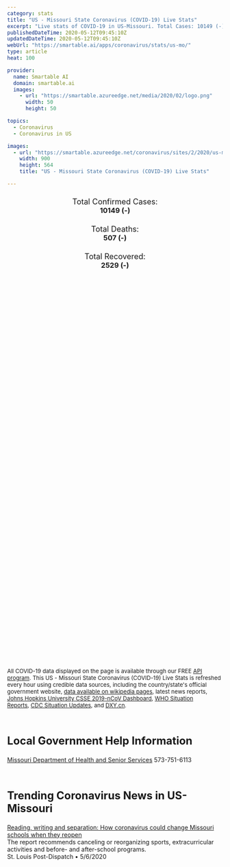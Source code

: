 ```yaml
---
category: stats
title: "US - Missouri State Coronavirus (COVID-19) Live Stats"
excerpt: "Live stats of COVID-19 in US-Missouri. Total Cases: 10149 (-), Deaths: 507 (-), Recoveries: 2529(-)."
publishedDateTime: 2020-05-12T09:45:10Z
updatedDateTime: 2020-05-12T09:45:10Z
webUrl: "https://smartable.ai/apps/coronavirus/stats/us-mo/"
type: article
heat: 100

provider:
  name: Smartable AI
  domain: smartable.ai
  images:
    - url: "https://smartable.azureedge.net/media/2020/02/logo.png"
      width: 50
      height: 50

topics:
  - Coronavirus
  - Coronavirus in US

images:
  - url: "https://smartable.azureedge.net/coronavirus/sites/2/2020/us-mo.jpg"
    width: 900
    height: 564
    title: "US - Missouri State Coronavirus (COVID-19) Live Stats"

---
```

<div class="total-stats" style="text-align: center;">
    <h3>
	    <div style="font-size: 18px; font-weight: 400;">Total Confirmed Cases:</div>
	    10149 (-)
    </h3>
    <h3>
	    <div style="font-size: 18px; font-weight: 400;">Total Deaths:</div>
	    507 (-)
    </h3>
    <h3>
	    <div style="font-size: 18px; font-weight: 400;">Total Recovered:</div>
	    2529 (-)
    </h3>
</div>

<script type="text/javascript" src="https://www.gstatic.com/charts/loader.js"></script>

<div id="time_series_chart" style="width: 100%; height: 400px;"></div>
<script type="text/javascript">
  google.charts.load('current', {'packages':['corechart']});
  google.charts.setOnLoadCallback(drawChart);
  function drawChart() {
    var data = google.visualization.arrayToDataTable([
      ['Date', 'Total Cases', 'Total Deaths', 'Total Recovered'],
      ['1/22/2020', 0, 0, 0],['1/23/2020', 0, 0, 0],['1/24/2020', 0, 0, 0],['1/25/2020', 0, 0, 0],['1/26/2020', 0, 0, 0],['1/27/2020', 0, 0, 0],['1/28/2020', 0, 0, 0],['1/29/2020', 0, 0, 0],['1/30/2020', 0, 0, 0],['1/31/2020', 0, 0, 0],['2/1/2020', 0, 0, 0],['2/2/2020', 0, 0, 0],['2/3/2020', 0, 0, 0],['2/4/2020', 0, 0, 0],['2/5/2020', 0, 0, 0],['2/6/2020', 0, 0, 0],['2/7/2020', 0, 0, 0],['2/8/2020', 0, 0, 0],['2/9/2020', 0, 0, 0],['2/10/2020', 0, 0, 0],['2/11/2020', 0, 0, 0],['2/12/2020', 0, 0, 0],['2/13/2020', 0, 0, 0],['2/14/2020', 0, 0, 0],['2/15/2020', 0, 0, 0],['2/16/2020', 0, 0, 0],['2/17/2020', 0, 0, 0],['2/18/2020', 0, 0, 0],['2/19/2020', 0, 0, 0],['2/20/2020', 0, 0, 0],['2/21/2020', 0, 0, 0],['2/22/2020', 0, 0, 0],['2/23/2020', 0, 0, 0],['2/24/2020', 0, 0, 0],['2/25/2020', 0, 0, 0],['2/26/2020', 0, 0, 0],['2/27/2020', 0, 0, 0],['2/28/2020', 0, 0, 0],['2/29/2020', 0, 0, 0],['3/1/2020', 0, 0, 0],['3/2/2020', 0, 0, 0],['3/3/2020', 0, 0, 0],['3/4/2020', 0, 0, 0],['3/5/2020', 0, 0, 0],['3/6/2020', 0, 0, 0],['3/7/2020', 0, 0, 0],['3/8/2020', 1, 0, 0],['3/9/2020', 1, 0, 0],['3/10/2020', 1, 0, 0],['3/11/2020', 1, 0, 0],['3/12/2020', 2, 0, 0],['3/13/2020', 4, 0, 0],['3/14/2020', 6, 0, 0],['3/15/2020', 5, 0, 0],['3/16/2020', 9, 0, 0],['3/17/2020', 16, 0, 0],['3/18/2020', 21, 1, 0],['3/19/2020', 39, 1, 0],['3/20/2020', 68, 2, 0],['3/21/2020', 79, 3, 0],['3/22/2020', 134, 3, 0],['3/23/2020', 180, 3, 0],['3/24/2020', 241, 7, 0],['3/25/2020', 328, 7, 0],['3/26/2020', 461, 8, 0],['3/27/2020', 614, 8, 0],['3/28/2020', 745, 9, 0],['3/29/2020', 821, 12, 0],['3/30/2020', 972, 12, 0],['3/31/2020', 1212, 14, 0],['4/1/2020', 1433, 21, 28],['4/2/2020', 1621, 21, 28],['4/3/2020', 1858, 28, 28],['4/4/2020', 2014, 37, 33],['4/5/2020', 2106, 41, 68],['4/6/2020', 2428, 55, 69],['4/7/2020', 2733, 74, 69],['4/8/2020', 2917, 76, 74],['4/9/2020', 3059, 79, 108],['4/10/2020', 3358, 88, 167],['4/11/2020', 3509, 99, 184],['4/12/2020', 3627, 101, 191],['4/13/2020', 3821, 113, 219],['4/14/2020', 4056, 127, 316],['4/15/2020', 4246, 139, 404],['4/16/2020', 4468, 147, 469],['4/17/2020', 4653, 159, 497],['4/18/2020', 4781, 168, 506],['4/19/2020', 4925, 169, 510],['4/20/2020', 5040, 175, 540],['4/21/2020', 5228, 178, 1232],['4/22/2020', 5390, 182, 1236],['4/23/2020', 5534, 207, 1522],['4/24/2020', 6257, 234, 1536],['4/25/2020', 6881, 283, 1536],['4/26/2020', 7029, 283, 1536],['4/27/2020', 7239, 300, 1536],['4/28/2020', 7376, 327, 1536],['4/29/2020', 7576, 338, 1536],['4/30/2020', 7766, 343, 1536],['5/1/2020', 7954, 351, 1727],['5/2/2020', 8328, 377, 1918],['5/3/2020', 8434, 377, 1918],['5/4/2020', 8887, 383, 1987],['5/5/2020', 8977, 400, 1987],['5/6/2020', 9266, 425, 2063],['5/7/2020', 9482, 448, 2063],['5/8/2020', 9692, 479, 2063],['5/9/2020', 9810, 493, 2063],['5/10/2020', 10008, 497, 2063],['5/11/2020', 10149, 507, 2529],['5/12/2020', 10149, 507, 2529],
    ]);
    var options = {
      curveType: 'none',
      chartArea: {'width': '80%', 'height': '80%'},
      legend: { position: 'top' },
      lineWidth: 5,
      colors: ['#f60109', '#444444', '#81B71F']
    };
    var chart = new google.visualization.LineChart(document.getElementById('time_series_chart'));
    chart.draw(data, options);
  }
</script>

<div id="geo_chart" style="width: 100%; height: 500px;"></div>
<script type="text/javascript">
  google.charts.load('current', {
    'packages':['geochart'],
    'mapsApiKey': 'AIzaSyDk1HhVhLaveyKrUhhHZ5YwzIpEcbdal6U'
  });
  google.charts.setOnLoadCallback(drawRegionsMap);
  function drawRegionsMap() {
    var data = google.visualization.arrayToDataTable([
      ['LATITUDE', 'LONGITUDE', 'DESCRIPTION', 'Total Cases', 'Total Deaths'],
      [40.1484, -92.3787, "Adair", 12, 0],[40.3392, -95.392, "Atchison", 2, 0],[36.6707, -93.9399, "Barry", 6, 0],[38.071, -94.08, "Bates", 6, 1],[38.2474, -93.371, "Benton", 8, 0],[37.3171, -90.0282, "Bollinger", 4, 0],[39.2105, -92.1342, "Boone", 102, 1],[39.7226, -94.6404, "Buchanan", 447, 3],[38.6452, -92.1151, "Callaway", 23, 1],[37.8136, -92.5143, "Camden", 36, 1],[37.2368, -89.7978, "Cape Girardeau", 51, 1],[37.0082, -91.0113, "Carter", 3, 1],[38.7306, -94.4736, "Cass", 70, 8],[37.6233, -93.8036, "Cedar", 9, 0],[39.4233, -92.8025, "Chariton", 6, 0],[37.0459, -93.2953, "Christian", 20, 0],[39.1545, -94.5452, "Clay", 107, 2],[39.5644, -94.4615, "Clinton", 14, 0],[38.5157, -92.0647, "Cole", 56, 1],[38.9341, -92.7025, "Cooper", 9, 0],[38.0948, -91.2953, "Crawford", 8, 0],[36.0404, -90.1158, "Dunklin", 24, 2],[38.3361, -90.9711, "Franklin", 137, 13],[37.1193, -93.3683, "Greene", 103, 8],[38.4331, -93.9342, "Henry", 9, 1],[39.1363, -94.1307, "Jackson", 1165, 30],[37.0711, -94.4573, "Jasper", 30, 0],[38.3655, -90.3645, "Jefferson", 309, 12],[38.5833, -93.6952, "Johnson", 63, 0],[39.099724, -94.578331, "Kansas", 475, 15],[38.9877, -93.5683, "Lafayette", 62, 2],[39.1682, -90.7879, "Lincoln", 103, 41],[39.6713, -93.6341, "Livingston", 4, 0],[39.7509, -92.5646, "Macon", 3, 0],[38.2848, -91.7217, "Maries", 2, 0],[36.5746, -94.3912, "McDonald", 5, 0],[38.6611, -92.6661, "Moniteau", 59, 0],[38.9125, -91.5323, "Montgomery", 7, 0],[38.6696, -92.8763, "Morgan", 7, 0],[37.0355, -94.5379, "Newton", 13, 1],[38.4414, -92.0005, "Osage", 5, 0],[36.3318, -89.8242, "Pemiscot", 65, 3],[37.7836, -89.918, "Perry", 45, 0],[38.6211, -93.4101, "Pettis", 67, 0],[39.2622, -90.8287, "Pike", 13, 0],[39.1924, -94.622, "Platte", 66, 0],[37.7562, -92.1274, "Pulaski", 36, 1],[39.5844, -91.3987, "Ralls", 1, 0],[39.5114, -92.4411, "Randolph", 8, 0],[39.1956, -94.0523, "Ray", 12, 0],[37.4574, -91.212, "Reynolds", 2, 0],[36.6234, -90.8219, "Ripley", 5, 0],[37.0938, -89.5547, "Scott", 81, 6],[39.7432, -92.2602, "Shelby", 1, 0],[38.8664, -90.2084, "St. Charles", 673, 50],[37.8618, -90.5892, "St. Francois", 33, 2],[38.6103, -90.4125, "St. Louis", 3951, 266],[37.0237, -89.8196, "Stoddard", 29, 0],[36.8054, -93.4709, "Stone", 3, 0],[36.6058, -93.2338, "Taney", 12, 2],[38.8262, -91.2322, "Warren", 28, 0],[37.1072, -92.4189, "Wright", 10, 0],[40.2684, -94.0281, "Harrison", 6, 0],[37.3886, -92.8304, "Webster", 16, 0],[38.0147, -90.2214, "Ste. Genevieve", 9, 1],[39.5495, -94.0396, "Caldwell", 3, 0],[38.6983, -91.4342, "Gasconade", 3, 0],[36.7632, -90.4136, "Butler", 27, 0],[39.8139, -94.5507, "DeKalb", 4, 0],[36.6311, -91.9602, "Howell", 5, 0],[36.6111, -89.7061, "New Madrid", 12, 0],[40.288, -95.0795, "Nodaway", 5, 0],[39.194, -93.3636, "Saline", 219, 0],[40.3921, -91.9261, "Clark", 1, 0],[37.7025, -91.8661, "Phelps", 3, 0],[40.2166, -94.5381, "Gentry", 1, 0],[40.4045, -94.4465, "Worth", 1, 0],[39.8767, -93.1868, "Linn", 5, 1],[37.4872, -90.296, "Madison", 3, 0],[37.8435, -93.1676, "Dallas", 2, 0],[39.2279, -92.8394, "Howard", 3, 0],[36.5974, -91.6461, "Oregon", 2, 0],[37.6331, -93.5769, "Polk", 1, 0],[40.467, -91.9736, "Scotland", 4, 0],[37.7651, -90.7723, "Washington", 9, 1],[37.9891, -93.6637, "St. Clair", 2, 0],[37.8445, -94.3492, "Vernon", 5, 0],[39.8388, -94.8205, "Andrew", 8, 0],[37.2837, -90.6354, "Iron", 2, 0],[39.9861, -95.1433, "Holt", 1, 0],[39.9106, -93.9642, "Daviess", 3, 0],[38.3512, -92.5766, "Miller", 3, 0],[39.7097, -91.3936, "Marion", 5, 0],[40.1295, -91.5266, "Lewis", 6, 1],[39.2747, -91.5763, "Audrain", 2, 0],[39.4579, -93.5239, "Carroll", 3, 0],[36.7789, -89.3841, "Mississippi", 49, 0],[37.1500679, -93.8248241, "Lawrence", 7, 0],[40.1836505, -93.1779659, "Sullivan", 2, 0],[37.0388739, -90.5257823, "Wayne", 1, 0],[37.6965235, -92.539603, "Laclede", 2, 0],
    ]);
    var options = {
      backgroundColor: {fill:'transparent',stroke:'#FFF' ,strokeWidth:0 }, 
      displayMode: 'markers',
      region: 'US-MO', 
      resolution: 'metros',
      colorAxis: {colors: ['#F27D81', '#f60109']},
      sizeAxis: {minSize:3,  maxSize:12},
    };
    var chart = new google.visualization.GeoChart(document.getElementById('geo_chart'));
    chart.draw(data, options);
  };
</script>

<div id="geo_table"></div>
<script type="text/javascript">
  google.charts.load('current', {'packages':['table']});
  google.charts.setOnLoadCallback(drawTable);
  function drawTable() {
    var data = new google.visualization.DataTable();
    data.addColumn('string', 'Location');
    data.addColumn('number', 'Total Cases');
    data.addColumn('number', 'New Cases');
    data.addColumn('number', 'Active Cases');
    data.addColumn('number', 'Total Deaths');
    data.addColumn('number', 'New Deaths');
    data.addColumn('number', 'Total Recovered');
    data.addRows([
      [{v:"Adair", f:"Adair"}, 12, 0, 7, 0, 0, 5],[{v:"Atchison", f:"Atchison"}, 2, 0, 2, 0, 0, 0],[{v:"Barry", f:"Barry"}, 6, 0, 6, 0, 0, 0],[{v:"Bates", f:"Bates"}, 6, 0, 5, 1, 0, 0],[{v:"Benton", f:"Benton"}, 8, 0, 8, 0, 0, 0],[{v:"Bollinger", f:"Bollinger"}, 4, 0, 4, 0, 0, 0],[{v:"Boone", f:"Boone"}, 102, 0, 21, 1, 0, 80],[{v:"Buchanan", f:"Buchanan"}, 447, 0, 444, 3, 0, 0],[{v:"Callaway", f:"Callaway"}, 23, 0, 7, 1, 0, 15],[{v:"Camden", f:"Camden"}, 36, 0, 22, 1, 0, 13],[{v:"Cape Girardeau", f:"Cape Girardeau"}, 51, 0, 50, 1, 0, 0],[{v:"Carter", f:"Carter"}, 3, 0, 2, 1, 0, 0],[{v:"Cass", f:"Cass"}, 70, 0, 62, 8, 0, 0],[{v:"Cedar", f:"Cedar"}, 9, 0, 9, 0, 0, 0],[{v:"Chariton", f:"Chariton"}, 6, 0, 6, 0, 0, 0],[{v:"Christian", f:"Christian"}, 20, 0, 20, 0, 0, 0],[{v:"Clay", f:"Clay"}, 107, 0, 105, 2, 0, 0],[{v:"Clinton", f:"Clinton"}, 14, 0, 14, 0, 0, 0],[{v:"Cole", f:"Cole"}, 56, 0, 18, 1, 0, 37],[{v:"Cooper", f:"Cooper"}, 9, 0, 7, 0, 0, 2],[{v:"Crawford", f:"Crawford"}, 8, 0, 8, 0, 0, 0],[{v:"Dunklin", f:"Dunklin"}, 24, 0, 9, 2, 0, 13],[{v:"Franklin", f:"Franklin"}, 137, 0, 90, 13, 0, 34],[{v:"Greene", f:"Greene"}, 103, 0, 49, 8, 0, 46],[{v:"Henry", f:"Henry"}, 9, 0, 8, 1, 0, 0],[{v:"Jackson", f:"Jackson"}, 1165, 0, 1133, 30, 0, 2],[{v:"Jasper", f:"Jasper"}, 30, 0, 19, 0, 0, 11],[{v:"Jefferson", f:"Jefferson"}, 309, 0, 202, 12, 0, 95],[{v:"Johnson", f:"Johnson"}, 63, 0, 31, 0, 0, 32],[{v:"Kansas", f:"Kansas"}, 475, 0, 460, 15, 0, 0],[{v:"Lafayette", f:"Lafayette"}, 62, 0, 37, 2, 0, 23],[{v:"Lincoln", f:"Lincoln"}, 103, 0, 24, 41, 0, 38],[{v:"Livingston", f:"Livingston"}, 4, 0, 4, 0, 0, 0],[{v:"Macon", f:"Macon"}, 3, 0, 2, 0, 0, 1],[{v:"Maries", f:"Maries"}, 2, 0, 2, 0, 0, 0],[{v:"McDonald", f:"McDonald"}, 5, 0, 5, 0, 0, 0],[{v:"Moniteau", f:"Moniteau"}, 59, 0, 55, 0, 0, 4],[{v:"Montgomery", f:"Montgomery"}, 7, 0, 5, 0, 0, 2],[{v:"Morgan", f:"Morgan"}, 7, 0, 7, 0, 0, 0],[{v:"Newton", f:"Newton"}, 13, 0, 12, 1, 0, 0],[{v:"Osage", f:"Osage"}, 5, 0, 2, 0, 0, 3],[{v:"Pemiscot", f:"Pemiscot"}, 65, 0, 62, 3, 0, 0],[{v:"Perry", f:"Perry"}, 45, 0, 10, 0, 0, 35],[{v:"Pettis", f:"Pettis"}, 67, 0, 65, 0, 0, 2],[{v:"Pike", f:"Pike"}, 13, 0, 7, 0, 0, 6],[{v:"Platte", f:"Platte"}, 66, 0, 53, 0, 0, 13],[{v:"Pulaski", f:"Pulaski"}, 36, 0, 31, 1, 0, 4],[{v:"Ralls", f:"Ralls"}, 1, 0, 1, 0, 0, 0],[{v:"Randolph", f:"Randolph"}, 8, 0, 7, 0, 0, 1],[{v:"Ray", f:"Ray"}, 12, 0, 12, 0, 0, 0],[{v:"Reynolds", f:"Reynolds"}, 2, 0, 2, 0, 0, 0],[{v:"Ripley", f:"Ripley"}, 5, 0, 5, 0, 0, 0],[{v:"Scott", f:"Scott"}, 81, 0, 62, 6, 0, 13],[{v:"Shelby", f:"Shelby"}, 1, 0, 1, 0, 0, 0],[{v:"St. Charles", f:"St. Charles"}, 673, 0, 623, 50, 0, 0],[{v:"St. Francois", f:"St. Francois"}, 33, 0, 15, 2, 0, 16],[{v:"St. Louis", f:"St. Louis"}, 3951, 0, 2741, 266, 0, 944],[{v:"Stoddard", f:"Stoddard"}, 29, 0, 29, 0, 0, 0],[{v:"Stone", f:"Stone"}, 3, 0, 3, 0, 0, 0],[{v:"Taney", f:"Taney"}, 12, 0, 10, 2, 0, 0],[{v:"Warren", f:"Warren"}, 28, 0, 22, 0, 0, 6],[{v:"Wright", f:"Wright"}, 10, 0, 10, 0, 0, 0],[{v:"Harrison", f:"Harrison"}, 6, 0, 6, 0, 0, 0],[{v:"Webster", f:"Webster"}, 16, 0, 16, 0, 0, 0],[{v:"Ste. Genevieve", f:"Ste. Genevieve"}, 9, 0, 8, 1, 0, 0],[{v:"Caldwell", f:"Caldwell"}, 3, 0, 3, 0, 0, 0],[{v:"Gasconade", f:"Gasconade"}, 3, 0, 1, 0, 0, 2],[{v:"Butler", f:"Butler"}, 27, 0, 15, 0, 0, 12],[{v:"DeKalb", f:"DeKalb"}, 4, 0, 4, 0, 0, 0],[{v:"Howell", f:"Howell"}, 5, 0, 5, 0, 0, 0],[{v:"New Madrid", f:"New Madrid"}, 12, 0, 12, 0, 0, 0],[{v:"Nodaway", f:"Nodaway"}, 5, 0, 5, 0, 0, 0],[{v:"Saline", f:"Saline"}, 219, 0, 195, 0, 0, 24],[{v:"Clark", f:"Clark"}, 1, 0, 1, 0, 0, 0],[{v:"Phelps", f:"Phelps"}, 3, 0, 3, 0, 0, 0],[{v:"Gentry", f:"Gentry"}, 1, 0, 1, 0, 0, 0],[{v:"Worth", f:"Worth"}, 1, 0, 1, 0, 0, 0],[{v:"Linn", f:"Linn"}, 5, 0, 4, 1, 0, 0],[{v:"Madison", f:"Madison"}, 3, 0, 3, 0, 0, 0],[{v:"Dallas", f:"Dallas"}, 2, 0, 2, 0, 0, 0],[{v:"Howard", f:"Howard"}, 3, 0, 1, 0, 0, 2],[{v:"Oregon", f:"Oregon"}, 2, 0, 2, 0, 0, 0],[{v:"Polk", f:"Polk"}, 1, 0, 1, 0, 0, 0],[{v:"Scotland", f:"Scotland"}, 4, 0, 4, 0, 0, 0],[{v:"Washington", f:"Washington"}, 9, 0, 8, 1, 0, 0],[{v:"St. Clair", f:"St. Clair"}, 2, 0, 2, 0, 0, 0],[{v:"Vernon", f:"Vernon"}, 5, 0, 5, 0, 0, 0],[{v:"Andrew", f:"Andrew"}, 8, 0, 8, 0, 0, 0],[{v:"Iron", f:"Iron"}, 2, 0, 2, 0, 0, 0],[{v:"Holt", f:"Holt"}, 1, 0, 1, 0, 0, 0],[{v:"Daviess", f:"Daviess"}, 3, 0, 3, 0, 0, 0],[{v:"Miller", f:"Miller"}, 3, 0, 3, 0, 0, 0],[{v:"Marion", f:"Marion"}, 5, 0, 5, 0, 0, 0],[{v:"Lewis", f:"Lewis"}, 6, 0, 5, 1, 0, 0],[{v:"Audrain", f:"Audrain"}, 2, 0, 2, 0, 0, 0],[{v:"Carroll", f:"Carroll"}, 3, 0, 3, 0, 0, 0],[{v:"Mississippi", f:"Mississippi"}, 49, 0, 49, 0, 0, 0],[{v:"Lawrence", f:"Lawrence"}, 7, 0, 7, 0, 0, 0],[{v:"Sullivan", f:"Sullivan"}, 2, 0, 2, 0, 0, 0],[{v:"Wayne", f:"Wayne"}, 1, 0, 1, 0, 0, 0],[{v:"Laclede", f:"Laclede"}, 2, 0, 2, 0, 0, 0],
    ]);
    data.setProperty(0, 0, 'style', 'min-width:100px');
    var table = new google.visualization.Table(document.getElementById('geo_table'));
    table.draw(data, {allowHtml: true, sortColumn: 2, sortAscending: false, width: '660px', height: '100%'});
  }
</script>

<span style="font-size: 13px">All COVID-19 data displayed on the page is available through our FREE <a href="https://developer.smartable.ai">API program</a>. This US - Missouri State Coronavirus (COVID-19) Live Stats is refreshed every hour using credible data sources, including the country/state's official government website, <a href="https://en.wikipedia.org/wiki/2019%E2%80%9320_coronavirus_pandemic" target="_blank">data available on wikipedia pages</a>, latest news reports, <a href="https://systems.jhu.edu/research/public-health/ncov/" target="_blank">Johns Hopkins University CSSE 2019-nCoV Dashboard</a>, <a href="https://www.who.int/emergencies/diseases/novel-coronavirus-2019/situation-reports" target="_blank">WHO Situation Reports</a>, <a href="https://www.cdc.gov/coronavirus/2019-ncov/index.html" target="_blank">CDC Situation Updates</a>, and <a href="https://ncov.dxy.cn/ncovh5/view/pneumonia" target="_blank">DXY.cn</a>.</span>

<h2 id="news" class="center" style="margin-top: 60px; font-size: 25px;">Local Government Help Information</h2>
<div class="info center">
<a href="https://health.mo.gov/living/healthcondiseases/communicable/novel-coronavirus/" target="_blank">Missouri Department of Health and Senior Services</a> 573-751-6113
</div>
<h2 id="news" class="center" style="margin-top: 60px; font-size: 25px;">Trending Coronavirus News in US-Missouri</h2>
<div class="row">
<div class="col-md-6 col-sm-12">
  <div class="content-card">
	<a href="https://www.stltoday.com/news/local/education/reading-writing-and-separation-how-coronavirus-could-change-missouri-schools-when-they-reopen/article_1fcf2373-db85-5c7d-8fbf-8c014b313692.html"><div class="card-image" style="background-image: url(https://bloximages.newyork1.vip.townnews.com/stltoday.com/content/tncms/assets/v3/editorial/2/43/24350be0-a775-5ce6-b8e9-06ee9cdf03c7/5e791a10a3746.image.jpg?resize=1024%2C715)"></div></a>
	<div class="content">
		<div class="card-title"><a href="https://www.stltoday.com/news/local/education/reading-writing-and-separation-how-coronavirus-could-change-missouri-schools-when-they-reopen/article_1fcf2373-db85-5c7d-8fbf-8c014b313692.html">Reading, writing and separation: How coronavirus could change Missouri schools when they reopen</a></div>
		<div class="card-excerpt">The report recommends canceling or reorganizing sports, extracurricular activities and before- and after-school programs.</div>
		<div class="card-meta">
			<span class="card-provider">St. Louis Post-Dispatch</span> • <span class="card-date">5/6/2020</span>
		</div>
	</div>
  </div>
</div>

</div>

